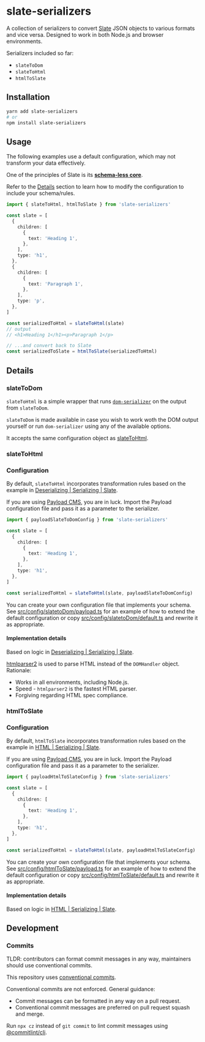 # slate-serializers

A collection of serializers to convert [Slate](https://www.npmjs.com/package/slate) JSON objects to various formats and vice versa. Designed to work in both Node.js and browser environments.

Serializers included so far:

- `slateToDom`
- `slateToHtml`
- `htmlToSlate`

## Installation

```bash
yarn add slate-serializers
# or
npm install slate-serializers
```

## Usage

The following examples use a default configuration, which may not transform your data effectively.

One of the principles of Slate is its [**schema-less core**](https://docs.slatejs.org/#principles).

Refer to the [Details](#details) section to learn how to modify the configuration to include your schema/rules.

```ts
import { slateToHtml, htmlToSlate } from 'slate-serializers'

const slate = [
  {
    children: [
      {
        text: 'Heading 1',
      },
    ],
    type: 'h1',
  },
  {
    children: [
      {
        text: 'Paragraph 1',
      },
    ],
    type: 'p',
  },
]

const serializedToHtml = slateToHtml(slate)
// output
// <h1>Heading 1</h1><p>Paragraph 1</p>

// ...and convert back to Slate
const serializedToSlate = htmlToSlate(serializedToHtml)
```

## Details

### slateToDom

`slateToHtml` is a simple wrapper that runs [`dom-serializer`](https://www.npmjs.com/package/dom-serializer) on the output from `slateToDom`.

`slateToDom` is made available in case you wish to work woth the DOM output yourself or run `dom-serializer` using any of the available options.

It accepts the same configuration object as [slateToHtml](#slatetohtml).

### slateToHtml

### Configuration

By default, `slateToHtml` incorporates transformation rules based on the example in [Deserializing | Serializing | Slate](https://docs.slatejs.org/concepts/10-serializing#deserializing).

If you are using [Payload CMS](https://payloadcms.com/), you are in luck. Import the Payload configuration file and pass it as a parameter to the serializer.

```ts
import { payloadSlateToDomConfig } from 'slate-serializers'

const slate = [
  {
    children: [
      {
        text: 'Heading 1',
      },
    ],
    type: 'h1',
  },
]

const serializedToHtml = slateToHtml(slate, payloadSlateToDomConfig)
```

You can create your own configuration file that implements your schema. See [src/config/slatetoDom/payload.ts](src/config/slatetoDom/payload.ts) for an example of how to extend the default configuration or copy [src/config/slatetoDom/default.ts](src/config/slatetoDom/default.ts) and rewrite it as appropriate.

#### Implementation details

Based on logic in [Deserializing | Serializing | Slate](https://docs.slatejs.org/concepts/10-serializing#deserializing).

[htmlparser2](https://www.npmjs.com/package/htmlparser2) is used to parse HTML instead of the `DOMHandler` object. Rationale:

- Works in all environments, including Node.js.
- Speed - `htmlparser2` is the fastest HTML parser.
- Forgiving regarding HTML spec compliance.

### htmlToSlate

### Configuration

By default, `htmlToSlate` incorporates transformation rules based on the example in [HTML | Serializing | Slate](https://docs.slatejs.org/concepts/10-serializing#html).

If you are using [Payload CMS](https://payloadcms.com/), you are in luck. Import the Payload configuration file and pass it as a parameter to the serializer.

```ts
import { payloadHtmlToSlateConfig } from 'slate-serializers'

const slate = [
  {
    children: [
      {
        text: 'Heading 1',
      },
    ],
    type: 'h1',
  },
]

const serializedToHtml = slateToHtml(slate, payloadHtmlToSlateConfig)
```

You can create your own configuration file that implements your schema. See [src/config/htmlToSlate/payload.ts](src/config/htmlToSlate/payload.ts) for an example of how to extend the default configuration or copy [src/config/htmlToSlate/default.ts](src/config/htmlToSlate/default.ts) and rewrite it as appropriate.

#### Implementation details

Based on logic in [HTML | Serializing | Slate](https://docs.slatejs.org/concepts/10-serializing#html).

## Development

### Commits

TLDR: contributors can format commit messages in any way, maintainers should use conventional commits. 

This repository uses [conventional commits](https://www.conventionalcommits.org/en/v1.0.0/).

Conventional commits are not enforced. General guidance:

- Commit messages can be formatted in any way on a pull request.
- Conventional commit messages are preferred on pull request squash and merge.

Run `npx cz` instead of `git commit` to lint commit messages using [@commitlint/cli](https://www.npmjs.com/package/@commitlint/cli). 
